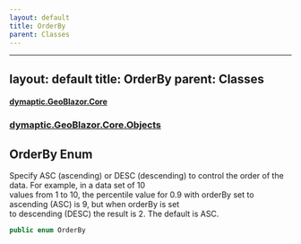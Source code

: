 ```yaml
---
layout: default
title: OrderBy
parent: Classes
---
```

---
layout: default
title: OrderBy
parent: Classes
---
#### [dymaptic.GeoBlazor.Core](index.html 'index')
### [dymaptic.GeoBlazor.Core.Objects](index.html#dymaptic.GeoBlazor.Core.Objects 'dymaptic.GeoBlazor.Core.Objects')

## OrderBy Enum

Specify ASC (ascending) or DESC (descending) to control the order of the data. For example, in a data set of 10  
values from 1 to 10, the percentile value for 0.9 with orderBy set to ascending (ASC) is 9, but when orderBy is set  
to descending (DESC) the result is 2. The default is ASC.

```csharp
public enum OrderBy
```

